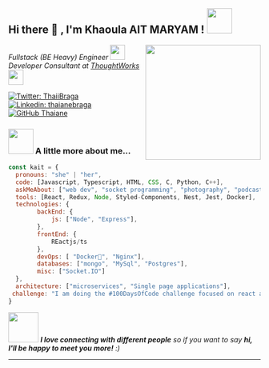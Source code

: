 <h2> Hi there 👋 , I'm Khaoula AIT MARYAM ! <img src="https://media.giphy.com/media/mGcNjsfWAjY5AEZNw6/giphy.gif" width="50"></h2>
<img align='right' src="https://media.giphy.com/media/ieyl9zmCjO4b4t6qoY/giphy.gif" width="230">
<p><em>Fullstack (BE Heavy) Engineer <img src="https://media.giphy.com/media/fYSnHlufseco8Fh93Z/giphy.gif" width="30"></br>Developer Consultant at <a href="https://www.thoughtworks.com">ThoughtWorks</a><img src="https://media.giphy.com/media/WUlplcMpOCEmTGBtBW/giphy.gif" width="30"> 
</em></p>

[![Twitter: ThaiiBraga](https://img.shields.io/twitter/follow/ThaiiBraga?style=social)](https://twitter.com/ThaiiBraga)
[![Linkedin: thaianebraga](https://www.linkedin.com/in/khaoula-ait-maryam-6119a7206/)](https://www.linkedin.com/in/khaoula-ait-maryam-6119a7206/)
[![GitHub Thaiane](https://img.shields.io/github/followers/kait-mar?label=follow&style=social)](https://github.com/kait-mar)


### <img src="https://media.giphy.com/media/VgCDAzcKvsR6OM0uWg/giphy.gif" width="50"> A little more about me...  

```javascript
const kait = {
  pronouns: "she" | "her",
  code: [Javascript, Typescript, HTML, CSS, C, Python, C++],
  askMeAbout: ["web dev", "socket programming", "photography", "podcastegy"],
  tools: [React, Redux, Node, Styled-Components, Nest, Jest, Docker],
  technologies: {
        backEnd: {
            js: ["Node", "Express"],
        },
        frontEnd: {
            REactjs/ts
        },
        devOps: [ "Docker🐳", "Nginx"],
        databases: ["mongo", "MySql", "Postgres"],
        misc: ["Socket.IO"]
  },
  architecture: ["microservices", "Single page applications"],
 challenge: "I am doing the #100DaysOfCode challenge focused on react and typescript"
}
```

<img src="https://media.giphy.com/media/LnQjpWaON8nhr21vNW/giphy.gif" width="60"> <em><b>I love connecting with different people</b> so if you want to say <b>hi, I'll be happy to meet you more!</b> :)</em>

---

<!--
**kait-mar/kait-mar** is a ✨ _special_ ✨ repository because its `README.md` (this file) appears on your GitHub profile.

Here are some ideas to get you started:

- 🔭 I’m currently working on ...
- 🌱 I’m currently learning ...
- 👯 I’m looking to collaborate on ...
- 🤔 I’m looking for help with ...
- 💬 Ask me about ...
- 📫 How to reach me: ...
- 😄 Pronouns: ...
- ⚡ Fun fact: ...
-->
